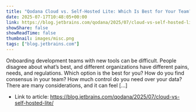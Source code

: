 ```yaml
---
title: "Qodana Cloud vs. Self-Hosted Lite: Which Is Best for Your Team?"
date: 2025-07-17T10:48:05+00:00
link: https://blog.jetbrains.com/qodana/2025/07/cloud-vs-self-hosted-lite/
showShare: false
showReadTime: false
thumbnail: images/misc.png
tags: ["blog.jetbrains.com"]
---
```

Onboarding development teams with new tools can be difficult. People disagree about what’s best, and different organizations have different pains, needs, and regulations. Which option is the best for you? How do you find consensus in your team? How much control do you need over your data? There are many considerations, and it can feel […]

- Link to article: https://blog.jetbrains.com/qodana/2025/07/cloud-vs-self-hosted-lite/